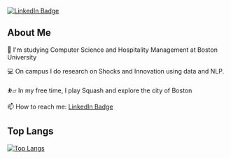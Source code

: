 [![LinkedIn Badge](https://img.shields.io/badge/LinkedIn-Connect-blue)](www.linkedin.com/in/03-sjain)

## About Me

🏫 I'm studying Computer Science and Hospitality Management at Boston University

💻 On campus I do research on Shocks and Innovation using data and NLP.

⛹️‍♂️ In my free time, I play Squash and explore the city of Boston

📫 How to reach me: [LinkedIn Badge](www.linkedin.com/in/03-sjain)

## Top Langs

[![Top Langs](https://github-readme-stats.vercel.app/api/top-langs/?username=shreyj03)](https://github.com/anuraghazra/github-readme-stats)
